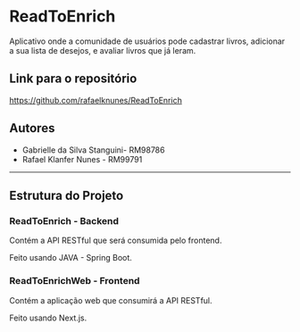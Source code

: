 # ReadToEnrich

Aplicativo onde a comunidade de usuários pode cadastrar livros, adicionar a sua lista de desejos, e avaliar livros que já leram.

## Link para o repositório

https://github.com/rafaelknunes/ReadToEnrich

## Autores

- Gabrielle da Silva Stanguini- RM98786
- Rafael Klanfer Nunes - RM99791

---

## Estrutura do Projeto

### ReadToEnrich - Backend

Contém a API RESTful que será consumida pelo frontend.

Feito usando JAVA - Spring Boot.

### ReadToEnrichWeb - Frontend

Contém a aplicação web que consumirá a API RESTful.

Feito usando Next.js.